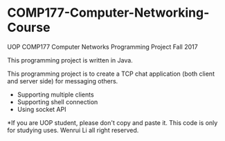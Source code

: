# COMP177-Computer-Networking-Course
UOP COMP177 Computer Networks Programming Project Fall 2017

This programming project is written in Java.

This programming project is to create a TCP chat application (both client and server side)  for messaging others.
- Supporting multiple clients
- Supporting shell connection
- Using socket API

*If you are UOP student, please don't copy and paste it. This code is only for studying uses. Wenrui Li all right reserved.
